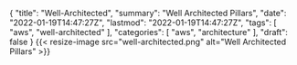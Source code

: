 {
  "title": "Well-Architected",
  "summary": "Well Architected Pillars",
  "date": "2022-01-19T14:47:27Z",
  "lastmod": "2022-01-19T14:47:27Z",
  "tags": [
    "aws",
    "well-architected"
  ],
  "categories": [
    "aws",
    "architecture"
  ],
  "draft": false
}
{{< resize-image src="well-architected.png" alt="Well Architected Pillars" >}}
